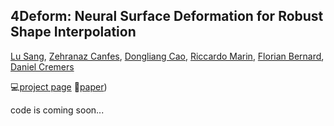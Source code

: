 ## 4Deform: Neural Surface Deformation for Robust Shape Interpolation

[Lu Sang](https://sangluisme.github.io/), [Zehranaz Canfes](), [Dongliang Cao](https://dongliangcao.github.io/), [Riccardo Marin](https://ricma.netlify.app/), [Florian Bernard](https://scholar.google.com/citations?user=9GrQ2KYAAAAJ&hl=en), [Daniel Cremers](https://scholar.google.com/citations?user=cXQciMEAAAAJ&hl=en)

💻[project page]((https://4deform.github.io/))  📰[paper](https://arxiv.org/pdf/2502.20208))

code is coming soon...
